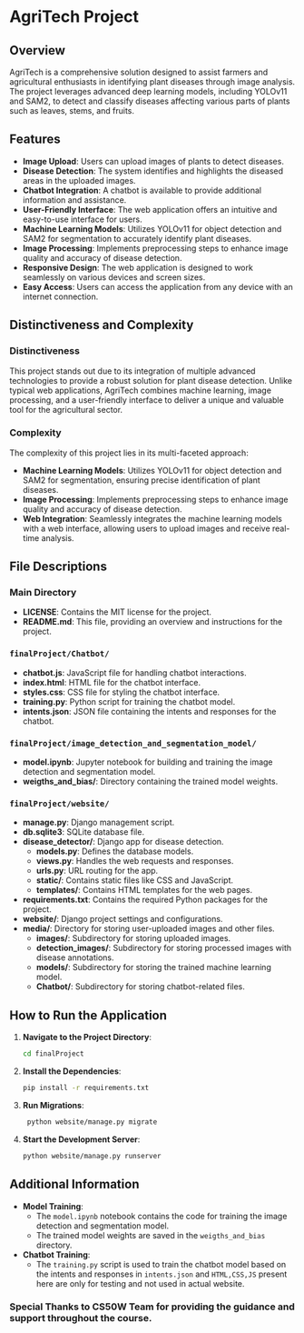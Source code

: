 # AgriTech Project

## Overview

AgriTech is a comprehensive solution designed to assist farmers and agricultural enthusiasts in identifying plant diseases through image analysis. The project leverages advanced deep learning models, including YOLOv11 and SAM2, to detect and classify diseases affecting various parts of plants such as leaves, stems, and fruits.

## Features

- **Image Upload**: Users can upload images of plants to detect diseases.
- **Disease Detection**: The system identifies and highlights the diseased areas in the uploaded images.
- **Chatbot Integration**: A chatbot is available to provide additional information and assistance.
- **User-Friendly Interface**: The web application offers an intuitive and easy-to-use interface for users.
- **Machine Learning Models**: Utilizes YOLOv11 for object detection and SAM2 for segmentation to accurately identify plant diseases.
- **Image Processing**: Implements preprocessing steps to enhance image quality and accuracy of disease detection.
- **Responsive Design**: The web application is designed to work seamlessly on various devices and screen sizes.
- **Easy Access**: Users can access the application from any device with an internet connection.

## Distinctiveness and Complexity

### Distinctiveness

This project stands out due to its integration of multiple advanced technologies to provide a robust solution for plant disease detection. Unlike typical web applications, AgriTech combines machine learning, image processing, and a user-friendly interface to deliver a unique and valuable tool for the agricultural sector.

### Complexity

The complexity of this project lies in its multi-faceted approach:

- **Machine Learning Models**: Utilizes YOLOv11 for object detection and SAM2 for segmentation, ensuring precise identification of plant diseases.
- **Image Processing**: Implements preprocessing steps to enhance image quality and accuracy of disease detection.
- **Web Integration**: Seamlessly integrates the machine learning models with a web interface, allowing users to upload images and receive real-time analysis.

## File Descriptions

### Main Directory

- **LICENSE**: Contains the MIT license for the project.
- **README.md**: This file, providing an overview and instructions for the project.

### `finalProject/Chatbot/`

- **chatbot.js**: JavaScript file for handling chatbot interactions.
- **index.html**: HTML file for the chatbot interface.
- **styles.css**: CSS file for styling the chatbot interface.
- **training.py**: Python script for training the chatbot model.
- **intents.json**: JSON file containing the intents and responses for the chatbot.

### `finalProject/image_detection_and_segmentation_model/`

- **model.ipynb**: Jupyter notebook for building and training the image detection and segmentation model.
- **weigths_and_bias/**: Directory containing the trained model weights.

### `finalProject/website/`

- **manage.py**: Django management script.
- **db.sqlite3**: SQLite database file.
- **disease_detector/**: Django app for disease detection.
  - **models.py**: Defines the database models.
  - **views.py**: Handles the web requests and responses.
  - **urls.py**: URL routing for the app.
  - **static/**: Contains static files like CSS and JavaScript.
  - **templates/**: Contains HTML templates for the web pages.
- **requirements.txt**: Contains the required Python packages for the project.
- **website/**: Django project settings and configurations.
- **media/**: Directory for storing user-uploaded images and other files.
  - **images/**: Subdirectory for storing uploaded images.
  - **detection_images/**: Subdirectory for storing processed images with disease annotations.
  - **models/**: Subdirectory for storing the trained machine learning model.
  - **Chatbot/**: Subdirectory for storing chatbot-related files.

## How to Run the Application

1. **Navigate to the Project Directory**:
   ```sh
   cd finalProject
   ```
2. **Install the Dependencies**:
   ```sh
   pip install -r requirements.txt
   ```
3. **Run Migrations**:
   ```sh
    python website/manage.py migrate
   ```
4. **Start the Development Server**:
    ```sh
    python website/manage.py runserver
    ```
## Additional Information
- **Model Training**:
  - The `model.ipynb` notebook contains the code for training the image detection and segmentation model.
  - The trained model weights are saved in the `weigths_and_bias` directory.
- **Chatbot Training**:
  - The `training.py` script is used to train the chatbot model based on the intents and responses in `intents.json` and `HTML,CSS,JS` present here are only for testing and not used in actual website.

### Special Thanks to CS50W Team for providing the guidance and support throughout the course.